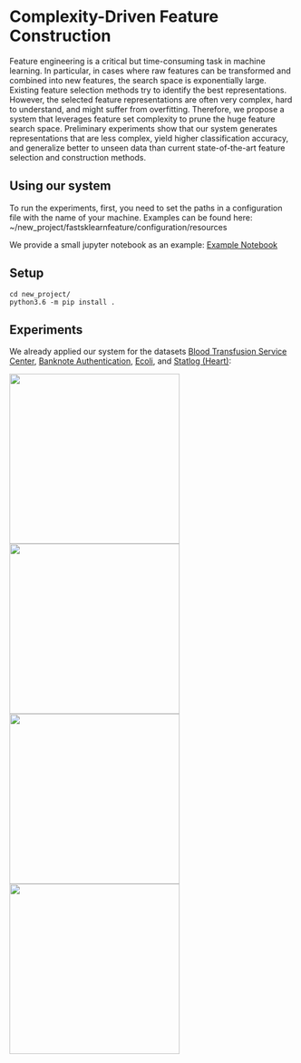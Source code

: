 # Complexity-Driven Feature Construction

Feature engineering is a critical but time-consuming task in machine learning.
In particular, in cases where raw features can be transformed and combined into new features, the search space is exponentially large.
Existing feature selection methods try to identify the best representations. However, the selected feature representations are often very complex, hard to understand, and might suffer from overfitting.
Therefore, we propose a system that leverages feature set complexity to prune the huge feature search space.
Preliminary experiments show that our system generates representations that are less complex, yield higher classification accuracy, and generalize better to unseen data than current state-of-the-art feature selection and construction methods.

## Using our system
To run the experiments, first, you need to set the paths in a configuration file with the name of your machine. Examples can be found here: ~/new_project/fastsklearnfeature/configuration/resources

We provide a small jupyter notebook as an example: [Example Notebook](../master/new_project/fastsklearnfeature/documentation/Example.ipynb)

## Setup 
```
cd new_project/
python3.6 -m pip install .
```

## Experiments
We already applied our system for the datasets [Blood Transfusion Service Center](https://archive.ics.uci.edu/ml/datasets/Blood+Transfusion+Service+Center), [Banknote Authentication](https://archive.ics.uci.edu/ml/datasets/banknote+authentication), [Ecoli](https://archive.ics.uci.edu/ml/datasets/ecoli), and [Statlog (Heart)](http://archive.ics.uci.edu/ml/datasets/statlog+(heart)):

<img src="https://user-images.githubusercontent.com/5217389/54563865-a6131280-49ca-11e9-8fde-eba0feb4f3ee.png" align="left" width="300" >
<img src="https://user-images.githubusercontent.com/5217389/54511804-5db80e00-4952-11e9-98c8-4f76b56c76e0.png" align="left" width="300" >
<img src="https://user-images.githubusercontent.com/5217389/54512643-2a2ab300-4955-11e9-84e9-2ea661bcbcda.png" align="left" width="300" >
<img src="https://user-images.githubusercontent.com/5217389/54512707-5d6d4200-4955-11e9-96ca-07ea912598d4.png" align="left" width="300" >






